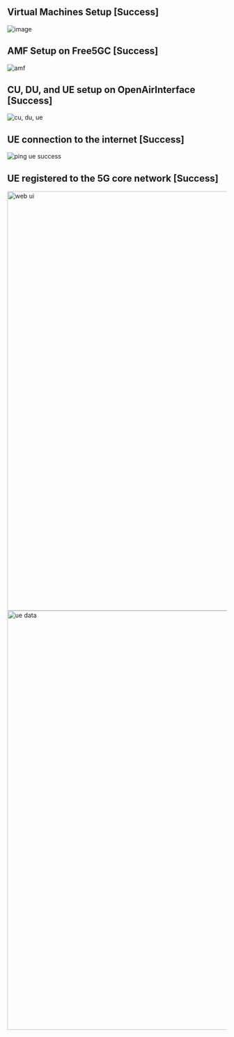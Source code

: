 ## Virtual Machines Setup [Success]
![image](https://github.com/user-attachments/assets/43900d4f-2476-4e73-a4b1-b123b9b9f436)


## AMF Setup on Free5GC [Success]
![amf](https://github.com/user-attachments/assets/48d5e2c5-a8c6-429e-9dc6-ad2b1a51ec5d)


## CU, DU, and UE setup on OpenAirInterface [Success]
![cu, du, ue](https://github.com/user-attachments/assets/5684b9bf-9cf5-4aa8-9aeb-01e807103d24)


## UE connection to the internet [Success]
![ping ue success](https://github.com/user-attachments/assets/572e774b-60c8-4a49-b36b-6f24b35342a1)


## UE registered to the 5G core network [Success]
<img width="960" alt="web ui" src="https://github.com/user-attachments/assets/0ad9c89d-0196-491a-a492-f96c08083a4f" />

<img width="960" alt="ue data" src="https://github.com/user-attachments/assets/4bd9f2b7-b90f-47e0-bc5f-664339d2397b" />
